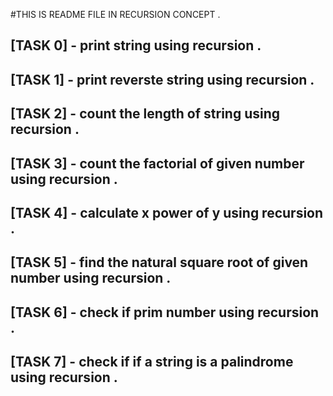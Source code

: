 #THIS IS README FILE IN RECURSION CONCEPT .



## [TASK 0] - print string using recursion .

## [TASK 1] - print reverste string using recursion .

## [TASK 2] - count the length of string using recursion .

## [TASK 3] - count the factorial of given number using recursion .

## [TASK 4] - calculate x power of y using recursion .

## [TASK 5] - find the natural square root of given number using recursion .

## [TASK 6] - check if prim number using recursion .

## [TASK 7] - check if if a string is a palindrome using recursion .